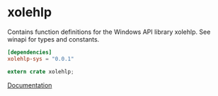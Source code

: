 # xolehlp #
Contains function definitions for the Windows API library xolehlp. See winapi for types and constants.

```toml
[dependencies]
xolehlp-sys = "0.0.1"
```

```rust
extern crate xolehlp;
```

[Documentation](https://retep998.github.io/doc/xolehlp/)
